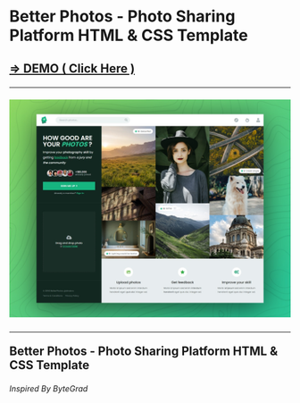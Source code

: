 <h1>Better Photos - Photo Sharing Platform HTML &amp; CSS Template</h1>

<h2> <a href="http://better-photos-dinethlive.42web.io/">=> DEMO ( Click Here )</a> <br>
 <hr>
 <img src="screenshot.png"/> <hr>
<p>Better Photos - Photo Sharing Platform HTML &amp; CSS Template</p>
<h6>Inspired By ByteGrad </h6>
